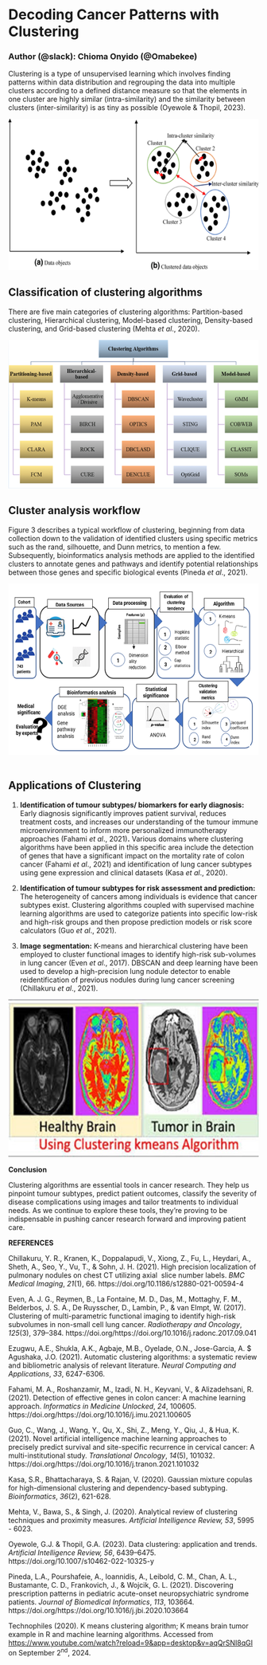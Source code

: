 <!--StartFragment-->

# Decoding Cancer Patterns with Clustering

### Author (@slack): Chioma Onyido (@Omabekee)

Clustering is a type of unsupervised learning which involves finding patterns within data distribution and regrouping the data into multiple clusters according to a defined distance measure so that the elements in one cluster are highly similar (intra-similarity) and the similarity between clusters (inter-similarity) is as tiny as possible (Oyewole & Thopil, 2023).

![Figure 1: Clustering (Ezugwu _et al_., 2020)](images/clusterinng.png)

## Classification of clustering algorithms

There are five main categories of clustering algorithms: Partition-based clustering, Hierarchical clustering, Model-based clustering, Density-based clustering, and Grid-based clustering (Mehta _et al_., 2020).

![Figure 2: Classification of Clustering Algorithms (Mehta _et al_., 2020)](images/classification_of_clustering.png)


## Cluster analysis workflow

Figure 3 describes a typical workflow of clustering, beginning from data collection down to the validation of identified clusters using specific metrics such as the rand, silhouette, and Dunn metrics, to mention a few. Subsequently, bioinformatics analysis methods are applied to the identified clusters to annotate genes and pathways and identify potential relationships between those genes and specific biological events (Pineda _et al_., 2021). 

![Figure 3: Cluster Analysis Pipeline (Chioma Onyido)](images/cluster_analysis_pipeline.png) 

## Applications of Clustering

1. **Identification of tumour subtypes/ biomarkers for early diagnosis:** Early diagnosis significantly improves patient survival, reduces treatment costs, and increases our understanding of the tumour immune microenvironment to inform more personalized immunotherapy approaches (Fahami _et al_., 2021)**.** Various domains where clustering algorithms have been applied in this specific area include the detection of genes that have a significant impact on the mortality rate of colon cancer (Fahami _et al_., 2021) and identification of lung cancer subtypes using gene expression and clinical datasets (Kasa _et al_., 2020).

2. **Identification of tumour subtypes for risk assessment and prediction:** The heterogeneity of cancers among individuals is evidence that cancer subtypes exist. Clustering algorithms coupled with supervised machine learning algorithms are used to categorize patients into specific low-risk and high-risk groups and then propose prediction models or risk score calculators (Guo _et al_., 2021).

3. **Image segmentation:** K-means and hierarchical clustering have been employed to cluster functional images to identify high-risk sub-volumes in lung cancer (Even _et al_., 2017). DBSCAN and deep learning have been used to develop a high-precision lung nodule detector to enable reidentification of previous nodules during lung cancer screening (Chillakuru _et al_., 2021).

![Figure 4: K-means Brain Tumour Example in R (Technophiles, 2020)](images/kmeans_brain_tumor.jpg)

**Conclusion**

Clustering algorithms are essential tools in cancer research. They help us pinpoint tumour subtypes, predict patient outcomes, classify the severity of disease complications using images and tailor treatments to individual needs. As we continue to explore these tools, they’re proving to be indispensable in pushing cancer research forward and improving patient care.

**REFERENCES**

Chillakuru, Y. R., Kranen, K., Doppalapudi, V., Xiong, Z., Fu, L., Heydari, A., Sheth, A., Seo, Y., Vu, T., & Sohn, J. H. (2021). High precision localization of pulmonary nodules on chest CT utilizing axial  slice number labels. _BMC Medical Imaging_, _21_(1), 66. https\://doi.org/10.1186/s12880-021-00594-4

Even, A. J. G., Reymen, B., La Fontaine, M. D., Das, M., Mottaghy, F. M., Belderbos, J. S. A., De Ruysscher, D., Lambin, P., & van Elmpt, W. (2017). Clustering of multi-parametric functional imaging to identify high-risk subvolumes in non-small cell lung cancer. _Radiotherapy and Oncology_, _125_(3), 379–384. https\://doi.org/https\://doi.org/10.1016/j.radonc.2017.09.041

Ezugwu, A.E., Shukla, A.K., Agbaje, M.B., Oyelade, O.N., Jose-Garcia, A. $ Agushaka, J.O. (2021). Automatic clustering algorithms: a systematic review and bibliometric analysis of relevant literature. _Neural Computing and Applications_, _33_, 6247-6306.

Fahami, M. A., Roshanzamir, M., Izadi, N. H., Keyvani, V., & Alizadehsani, R. (2021). Detection of effective genes in colon cancer: A machine learning approach. _Informatics in Medicine Unlocked_, _24_, 100605. https\://doi.org/https\://doi.org/10.1016/j.imu.2021.100605

Guo, C., Wang, J., Wang, Y., Qu, X., Shi, Z., Meng, Y., Qiu, J., & Hua, K. (2021). Novel artificial intelligence machine learning approaches to precisely predict survival and site-specific recurrence in cervical cancer: A multi-institutional study. _Translational Oncology_, _14_(5), 101032. https\://doi.org/https\://doi.org/10.1016/j.tranon.2021.101032

Kasa, S.R., Bhattacharaya, S. & Rajan, V. (2020). Gaussian mixture copulas for high-dimensional clustering and dependency-based subtyping. _Bioinformatics_, _36_(2), 621-628.

Mehta, V., Bawa, S., & Singh, J. (2020). Analytical review of clustering techniques and proximity measures. _Artificial Intelligence Review, 53_, 5995 - 6023.

Oyewole, G.J. & Thopil, G.A. (2023). Data clustering: application and trends. _Artificial Intelligence Review, 56_, 6439–6475. https\://doi.org/10.1007/s10462-022-10325-y 

Pineda, L.A., Pourshafeie, A., Ioannidis, A., Leibold, C. M., Chan, A. L., Bustamante, C. D., Frankovich, J., & Wojcik, G. L. (2021). Discovering prescription patterns in pediatric acute-onset neuropsychiatric syndrome patients. _Journal of Biomedical Informatics_, _113_, 103664. https\://doi.org/https\://doi.org/10.1016/j.jbi.2020.103664

Technophiles (2020). K means clustering algorithm; K means brain tumor example in R and machine learning algorithms. Accessed from <https://www.youtube.com/watch?reload=9&app=desktop&v=aqQrSNI8qGI> on September 2<sup>nd</sup>, 2024.


<!--EndFragment-->
